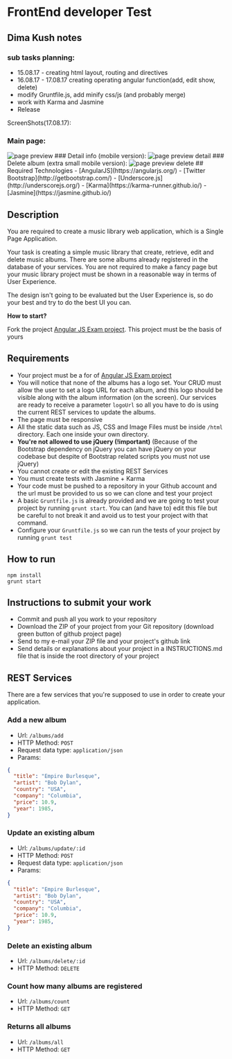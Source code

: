 # FrontEnd developer Test
## Dima Kush notes 
### sub tasks planning:
- 15.08.17 - creating html layout, routing and directives
- 16.08.17 - 17.08.17 creating operating angular function(add, edit show, delete)
- modify Gruntfile.js, add minify css/js (and probably merge)
- work with Karma and Jasmine
- Release 

ScreenShots(17.08.17):
### Main page:
<img src="src/html/img/preview.JPG" alt="page preview">
### Detail info (mobile version):
<img src="src/html/img/preview_detail.JPG" alt="page preview detail">
### Delete album (extra small mobile version):
<img src="src/html/img/preview_delete.JPG" alt="page preview delete">
## Required Technologies
 - [AngularJS](https://angularjs.org/)
 - [Twitter Bootstrap](http://getbootstrap.com/)
 - [Underscore.js](http://underscorejs.org/)
 - [Karma](https://karma-runner.github.io/)
 - [Jasmine](https://jasmine.github.io/)

## Description

You are required to create a music library web application, which is a Single Page Application. 

Your task is creating a simple music library that create, retrieve, edit and delete music albums. There are some albums already registered in the database of your services. You are not required to make a fancy page but your music library project must be shown in a reasonable way in terms of User Experience.

The design isn't going to be evaluated but the User Experience is, so do your best and try to do the best UI you can.

**How to start?**

Fork the project [Angular JS Exam project](https://github.com/thiagoh/angular-js-exam-project). This project must be the basis of yours

## Requirements

- Your project must be a for of [Angular JS Exam project](https://github.com/thiagoh/angular-js-exam-project)
- You will notice that none of the albums has a logo set. Your CRUD must allow the user to set a logo URL for each album, and this logo should be visible along with the album information (on the screen). Our services are ready to receive a parameter `logoUrl` so all you have to do is using the current REST services to update the albums.
- The page must be responsive
- All the static data such as JS, CSS and Image Files must be inside `/html` directory. Each one inside your own directory.
- **You're not allowed to use jQuery (!important)** (Because of the Bootstrap dependency on jQuery you can have jQuery on your codebase but despite of Bootstrap related scripts you must not use jQuery)
- You cannot create or edit the existing REST Services
- You must create tests with Jasmine + Karma
- Your code must be pushed to a repository in your Github account and the url must be provided to us so we can clone and test your project
- A basic `Gruntfile.js` is already provided and we are going to test your project by running `grunt start`. You can (and have to) edit this file but be careful to not break it and avoid us to test your project with that command.
- Configure your `Gruntfile.js` so we can run the tests of your project by running `grunt test`

## How to run

```
npm install
grunt start
```
## Instructions to submit your work

- Commit and push all you work to your repository
- Download the ZIP of your project from your Git repository (download green button of github project page)
- Send to my e-mail your ZIP file and your project's github link
- Send details or explanations about your project in a INSTRUCTIONS.md file that is inside the root directory of your project

## REST Services

There are a few services that you're supposed to use in order to create your application.

### Add a new album

- Url: `/albums/add`
- HTTP Method: `POST`
- Request data type: `application/json`
- Params: 
```json
{
  "title": "Empire Burlesque",
  "artist": "Bob Dylan",
  "country": "USA",
  "company": "Columbia",
  "price": 10.9,
  "year": 1985,
}
```

### Update an existing album

- Url: `/albums/update/:id`
- HTTP Method: `POST`
- Request data type: `application/json`
- Params: 
```json
{
  "title": "Empire Burlesque",
  "artist": "Bob Dylan",
  "country": "USA",
  "company": "Columbia",
  "price": 10.9,
  "year": 1985,
}
```

### Delete an existing album

- Url: `/albums/delete/:id`
- HTTP Method: `DELETE`

### Count how many albums are registered

- Url: `/albums/count`
- HTTP Method: `GET`

### Returns all albums

- Url: `/albums/all`
- HTTP Method: `GET`
